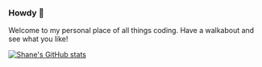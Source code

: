 ### Howdy 👋

Welcome to my personal place of all things coding. Have a walkabout and see what you like!

[![Shane's GitHub stats](https://github-readme-stats.vercel.app/api?username=ShaneUP1?theme=prussian)](https://github.com/ShaneUP1/github-readme-stats)
